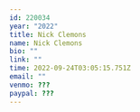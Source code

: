 ```yaml
---
id: 220034
year: "2022"
title: Nick Clemons
name: Nick Clemons
bio: ""
link: ""
time: 2022-09-24T03:05:15.751Z
email: ""
venmo: ???
paypal: ???
---
```

